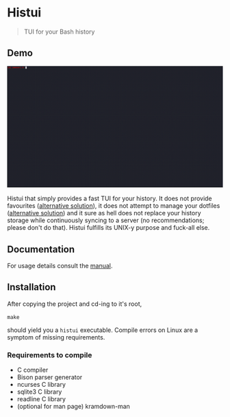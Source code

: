 # Histui
> TUI for your Bash history

## Demo
![demo](documentation/histui_demo.gif)

Histui that simply provides a fast TUI for your history.
It does not provide favourites ([alternative solution](placeholder)),
it does not attempt to manage your dotfiles
 ([alternative solution](https://www.gnu.org/software/stow/))
and it sure as hell does not replace your history storage while continuously syncing to a server
 (no recommendations; please don't do that).
Histui fulfills its UNIX-y purpose and fuck-all else.

## Documentation
For usage details consult the [manual](documentation/histui.1.md).

## Installation
After copying the project and cd-ing to it's root,
```
make
```
should yield you a `histui` executable.
Compile errors on Linux are a symptom of missing requirements.

### Requirements to compile
+ C compiler
+ Bison parser generator
+ ncurses C library
+ sqlite3 C library
+ readline C library
+ (optional for man page) kramdown-man
